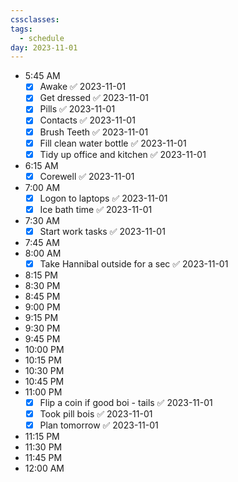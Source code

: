 ```yaml
---
cssclasses: 
tags:
  - schedule
day: 2023-11-01
---
```


- <span class="green">5:45 AM</span>
	- [x] Awake ✅ 2023-11-01
	- [x] Get dressed ✅ 2023-11-01
	- [x] Pills ✅ 2023-11-01
	- [x] Contacts ✅ 2023-11-01
	- [x] Brush Teeth ✅ 2023-11-01
	- [x] Fill clean water bottle ✅ 2023-11-01
	- [x] Tidy up office and kitchen ✅ 2023-11-01
- <span class="green">6:15 AM</span>
	- [x] Corewell ✅ 2023-11-01
- <span class="green">7:00 AM</span>
	- [x] Logon to laptops ✅ 2023-11-01
	- [x] Ice bath time ✅ 2023-11-01
- <span class="green">7:30 AM</span>
	- [x] Start work tasks ✅ 2023-11-01
- <span class="green">7:45 AM</span>
- <span class="green">8:00 AM</span>
	- [x] Take Hannibal outside for a sec ✅ 2023-11-01
- <span class="green">8:15 PM</span>
- <span class="green">8:30 PM</span>
- <span class="green">8:45 PM</span>
- <span class="green">9:00 PM</span>
- <span class="green">9:15 PM</span>
- <span class="green">9:30 PM</span>
- <span class="green">9:45 PM</span>
- <span class="green">10:00 PM</span>
- <span class="green">10:15 PM</span>
- <span class="green">10:30 PM</span>
- <span class="green">10:45 PM</span>
- <span class="green">11:00 PM</span>
	- [x] Flip a coin if good boi - tails ✅ 2023-11-01
	- [x] Took pill bois ✅ 2023-11-01
	- [x] Plan tomorrow ✅ 2023-11-01
- <span class="green">11:15 PM</span>
- <span class="green">11:30 PM</span>
- <span class="green">11:45 PM</span>
- <span class="green">12:00 AM</span>